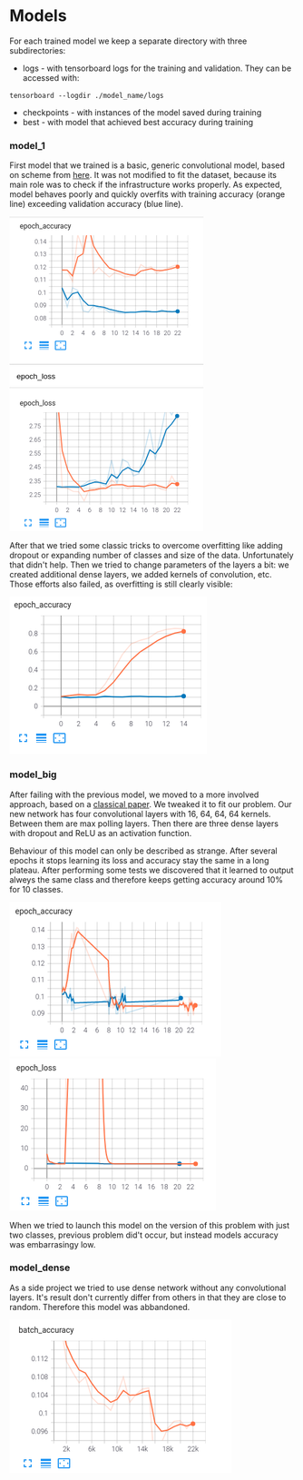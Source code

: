 

# Models

For each trained model we keep a separate directory with three subdirectories:

 - logs - with tensorboard logs for the training and validation. They can be accessed with:
```
tensorboard --logdir ./model_name/logs
```
 - checkpoints - with instances of the model saved during training
 - best - with model that achieved best accuracy during training

### model_1
First model that we trained is a basic, generic convolutional model, based on scheme from [here](https://www.tensorflow.org/tutorials/images/cnn). It was  not modified to fit the dataset, because its main role was to check if the infrastructure works properly. As expected, model behaves poorly and quickly overfits with training accuracy (orange line) exceeding validation accuracy (blue line).

![Training and validation accuracy](./model_1/tensorboard.png)

After that we tried some classic tricks to overcome overfitting like adding dropout or expanding number of classes and size of the data. Unfortunately that didn't help. Then we tried to change parameters of the layers a bit: we created additional dense layers, we added kernels of convolution, etc. Those efforts also failed, as overfitting is still clearly visible:

![Training(orange) and validation accuracy](./model_1/overfit.png)

### model_big

After failing with the previous model, we moved to a more involved approach, based on a [classical paper](https://papers.nips.cc/paper/2012/file/c399862d3b9d6b76c8436e924a68c45b-Paper.pdf). We tweaked it to fit our problem. Our new network has four convolutional layers with 16, 64, 64, 64 kernels. Between them are max polling layers. Then there are three dense layers with dropout and ReLU as an activation function.

Behaviour of this model can only be described as strange. After several epochs it stops learning its loss and accuracy stay the same in a long plateau. After performing some tests we discovered that it learned to output alweys the same class and therefore keeps getting accuracy around 10% for 10 classes.

![Training(orange) and validation accuracy](./model_big/10classes_no_response.png)
![Training(orange) and validation accuracy](./model_big/10classes_no_response_loss.png)

When we tried to launch this model on the version of this problem with just two classes, previous problem did't occur, but instead models accuracy was embarrasingy low.

### model_dense

As a side project we tried to use dense network without any convolutional layers. It's result don't currently differ from others in that they are close to random. Therefore this model was abbandoned.

![Training(orange) and validation accuracy](./model_dense/10classes_dense.png)
